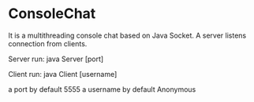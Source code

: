 # ConsoleChat
It is a multithreading console chat based on Java Socket. 
A server listens connection from clients.

Server run:
java Server [port]

Client run:
java Client [username]

a port by default 5555
a username by default Anonymous
